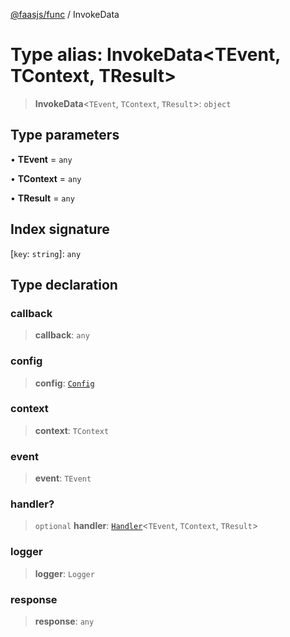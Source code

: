 [@faasjs/func](../README.md) / InvokeData

# Type alias: InvokeData\<TEvent, TContext, TResult\>

> **InvokeData**\<`TEvent`, `TContext`, `TResult`\>: `object`

## Type parameters

• **TEvent** = `any`

• **TContext** = `any`

• **TResult** = `any`

## Index signature

 \[`key`: `string`\]: `any`

## Type declaration

### callback

> **callback**: `any`

### config

> **config**: [`Config`](Config.md)

### context

> **context**: `TContext`

### event

> **event**: `TEvent`

### handler?

> `optional` **handler**: [`Handler`](Handler.md)\<`TEvent`, `TContext`, `TResult`\>

### logger

> **logger**: `Logger`

### response

> **response**: `any`
